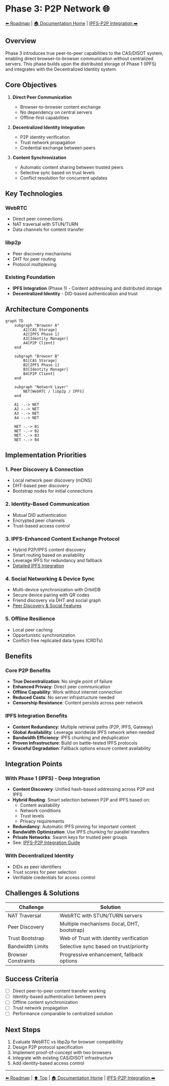 # Phase 3: P2P Network 🌐

[⬅️ Roadmap](../../) | [🏠 Documentation Home](../../../) | [IPFS-P2P Integration ➡️](./ipfs-p2p-integration.md)

## Overview

Phase 3 introduces true peer-to-peer capabilities to the CAS/DISOT system, enabling direct browser-to-browser communication without centralized servers. This phase builds upon the distributed storage of Phase 1 (IPFS) and integrates with the Decentralized Identity system.

## Core Objectives

1. **Direct Peer Communication**
   - Browser-to-browser content exchange
   - No dependency on central servers
   - Offline-first capabilities

2. **Decentralized Identity Integration**
   - P2P identity verification
   - Trust network propagation
   - Credential exchange between peers

3. **Content Synchronization**
   - Automatic content sharing between trusted peers
   - Selective sync based on trust levels
   - Conflict resolution for concurrent updates

## Key Technologies

### WebRTC
- Direct peer connections
- NAT traversal with STUN/TURN
- Data channels for content transfer

### libp2p
- Peer discovery mechanisms
- DHT for peer routing
- Protocol multiplexing

### Existing Foundation
- **IPFS Integration** (Phase 1) - Content addressing and distributed storage
- **Decentralized Identity** - DID-based authentication and trust

## Architecture Components

```mermaid
graph TD
    subgraph "Browser A"
        A1[CAS Storage]
        A2[IPFS Phase 1]
        A3[Identity Manager]
        A4[P2P Client]
    end
    
    subgraph "Browser B"
        B1[CAS Storage]
        B2[IPFS Phase 1]
        B3[Identity Manager]
        B4[P2P Client]
    end
    
    subgraph "Network Layer"
        NET[WebRTC / libp2p / IPFS]
    end
    
    A1 -.-> NET
    A2 -.-> NET
    A3 -.-> NET
    A4 -.-> NET
    
    NET -.-> B1
    NET -.-> B2
    NET -.-> B3
    NET -.-> B4
```

## Implementation Priorities

### 1. Peer Discovery & Connection
- Local network peer discovery (mDNS)
- DHT-based peer discovery
- Bootstrap nodes for initial connections

### 2. Identity-Based Communication
- Mutual DID authentication
- Encrypted peer channels
- Trust-based access control

### 3. IPFS-Enhanced Content Exchange Protocol
- Hybrid P2P/IPFS content discovery
- Smart routing based on availability
- Leverage IPFS for redundancy and fallback
- [Detailed IPFS Integration](./ipfs-p2p-integration.md)

### 4. Social Networking & Device Sync
- Multi-device synchronization with OrbitDB
- Secure device pairing with QR codes
- Friend discovery via DHT and social graph
- [Peer Discovery & Social Features](./peer-discovery-social.md)

### 5. Offline Resilience
- Local peer caching
- Opportunistic synchronization
- Conflict-free replicated data types (CRDTs)

## Benefits

### Core P2P Benefits
- **True Decentralization**: No single point of failure
- **Enhanced Privacy**: Direct peer communication
- **Offline Capability**: Work without internet connection
- **Reduced Costs**: No server infrastructure needed
- **Censorship Resistance**: Content persists across peer network

### IPFS Integration Benefits
- **Content Redundancy**: Multiple retrieval paths (P2P, IPFS, Gateway)
- **Global Availability**: Leverage worldwide IPFS network when needed
- **Bandwidth Efficiency**: IPFS chunking and deduplication
- **Proven Infrastructure**: Build on battle-tested IPFS protocols
- **Graceful Degradation**: Fallback options ensure content availability

## Integration Points

### With Phase 1 (IPFS) - Deep Integration
- **Content Discovery**: Unified hash-based addressing across P2P and IPFS
- **Hybrid Routing**: Smart selection between P2P and IPFS based on:
  - Content availability
  - Network conditions  
  - Trust levels
  - Privacy requirements
- **Redundancy**: Automatic IPFS pinning for important content
- **Bandwidth Optimization**: Use IPFS chunking for parallel transfers
- **Private Networks**: Swarm keys for trusted peer groups
- See: [IPFS-P2P Integration Guide](./ipfs-p2p-integration.md)

### With Decentralized Identity
- DIDs as peer identifiers
- Trust scores for peer selection
- Verifiable credentials for access control

## Challenges & Solutions

| Challenge | Solution |
|-----------|----------|
| NAT Traversal | WebRTC with STUN/TURN servers |
| Peer Discovery | Multiple mechanisms (local, DHT, bootstrap) |
| Trust Bootstrap | Web of Trust with identity verification |
| Bandwidth Limits | Selective sync based on trust/priority |
| Browser Constraints | Progressive enhancement, fallback options |

## Success Criteria

- [ ] Direct peer-to-peer content transfer working
- [ ] Identity-based authentication between peers
- [ ] Offline content synchronization
- [ ] Trust network propagation
- [ ] Performance comparable to centralized solution

## Next Steps

1. Evaluate WebRTC vs libp2p for browser compatibility
2. Design P2P protocol specification
3. Implement proof-of-concept with two browsers
4. Integrate with existing CAS/DISOT infrastructure
5. Add identity-based access control

---

[⬅️ Roadmap](../../) | [⬆️ Top](#phase-3-p2p-network-) | [🏠 Documentation Home](../../../) | [IPFS-P2P Integration ➡️](./ipfs-p2p-integration.md)